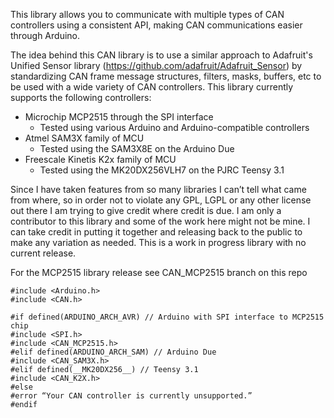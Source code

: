 This library allows you to communicate with multiple types of CAN controllers
using a consistent API, making CAN communications easier through Arduino.
 
The idea behind this CAN library is to use a similar approach to Adafruit's
Unified Sensor library (https://github.com/adafruit/Adafruit_Sensor) by
standardizing CAN frame message structures, filters, masks, buffers, etc
to be used with a wide variety of CAN controllers. This library currently
supports the following controllers:

* Microchip MCP2515 through the SPI interface
  * Tested using various Arduino and Arduino-compatible controllers
* Atmel SAM3X family of MCU
  * Tested using the SAM3X8E on the Arduino Due
* Freescale Kinetis K2x family of MCU
  * Tested using the MK20DX256VLH7 on the PJRC Teensy 3.1

Since I have taken features from so many libraries I can’t tell what came
from where, so in order not to violate any GPL, LGPL or any other license
out there I am trying to give credit where credit is due. I am only a
contributor to this library and some of the work here might not be mine.
I can take credit in putting it together and releasing back to the public
to make any variation as needed. This is a work in progress library with
no current release.

For the MCP2515 library release see CAN_MCP2515 branch on this repo 

```Arduino
#include <Arduino.h>
#include <CAN.h>

#if defined(ARDUINO_ARCH_AVR) // Arduino with SPI interface to MCP2515 chip
#include <SPI.h>
#include <CAN_MCP2515.h>
#elif defined(ARDUINO_ARCH_SAM) // Arduino Due
#include <CAN_SAM3X.h>
#elif defined(__MK20DX256__) // Teensy 3.1
#include <CAN_K2X.h>
#else
#error “Your CAN controller is currently unsupported.”
#endif
```
